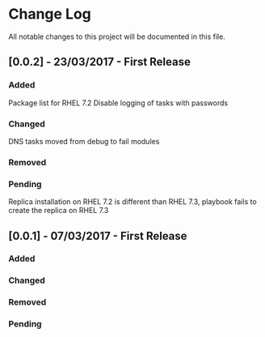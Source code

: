 # Change Log
All notable changes to this project will be documented in this file.

## [0.0.2] - 23/03/2017 - First Release
### Added
Package list for RHEL 7.2
Disable logging of tasks with passwords

### Changed
DNS tasks moved from debug to fail modules

### Removed

### Pending
Replica installation on RHEL 7.2 is different than RHEL 7.3, playbook fails to create the replica on RHEL 7.3            

## [0.0.1] - 07/03/2017 - First Release
### Added

### Changed

### Removed

### Pending
